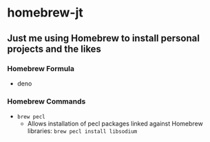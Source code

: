 # homebrew-jt
## Just me using Homebrew to install personal projects and the likes

### Homebrew Formula
- deno

### Homebrew Commands
- `brew pecl`
  - Allows installation of pecl packages linked against Homebrew libraries: `brew pecl install libsodium`

